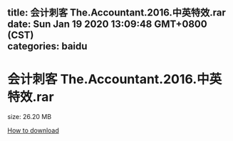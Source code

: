 
title: 会计刺客 The.Accountant.2016.中英特效.rar
date: Sun Jan 19 2020 13:09:48 GMT+0800 (CST)    
categories: baidu
---

# 会计刺客 The.Accountant.2016.中英特效.rar
size: 26.20 MB
 
 

[How to download](https://bpcam.bemobtrk.com/go/2ceec3aa-1ca2-46d6-b9ff-aaa5c184517c?jno=839)